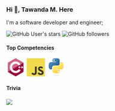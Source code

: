 ### Hi 👋, Tawanda M. Here

I'm a software developer and engineer; 

![GitHub User's stars](https://img.shields.io/github/stars/tmnyoni?affiliations=OWNER&logo=GitHub&logoColor=white)
![GitHub followers](https://img.shields.io/github/followers/tmnyoni?logo=GitHub&logoColor=white)

#### Top Competencies
<img src="https://github.com/devicons/devicon/blob/master/icons/cplusplus/cplusplus-original.svg" alt="C++" height="50" width="50" /> <img src="https://github.com/devicons/devicon/blob/master/icons/javascript/javascript-original.svg" alt="Java" width="50" height="50" /> <img src="https://github.com/devicons/devicon/blob/master/icons/python/python-original.svg" alt="Python" width="50" height="50" />
<br>

#### Trivia
<a href="https://github.com/alecmus">
  <img align="center" src="https://github-readme-stats.vercel.app/api/top-langs/?username=tmnyoni&theme=light&hide_langs_below=1&hide=c&langs_count=6&layout=compact" />
</a>

<!--
**tmnyoni/tmnyoni** is a ✨ _special_ ✨ repository because its `README.md` (this file) appears on your GitHub profile.

Here are some ideas to get you started:

- 🔭 I’m currently working on ...
- 🌱 I’m currently learning ...
- 👯 I’m looking to collaborate on ...
- 🤔 I’m looking for help with ...
- 💬 Ask me about ...
- 📫 How to reach me: ...
- 😄 Pronouns: ...
- ⚡ Fun fact: ...
-->
